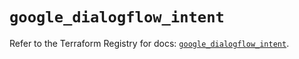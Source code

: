 # `google_dialogflow_intent`

Refer to the Terraform Registry for docs: [`google_dialogflow_intent`](https://registry.terraform.io/providers/hashicorp/google-beta/5.11.0/docs/resources/google_dialogflow_intent).
